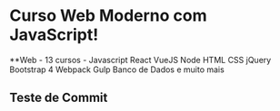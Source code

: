 # Curso Web Moderno com JavaScript!
**Web - 13 cursos - Javascript React VueJS Node HTML CSS jQuery Bootstrap 4 Webpack Gulp Banco de Dados e muito mais

## Teste de Commit